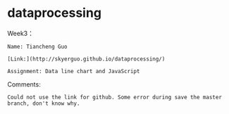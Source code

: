 # dataprocessing

Week3：
	
	Name: Tiancheng Guo
	
	[Link:](http://skyerguo.github.io/dataprocessing/)
	
	Assignment: Data line chart and JavaScript
	
Comments:
	
	Could not use the link for github. Some error during save the master branch, don't know why.

